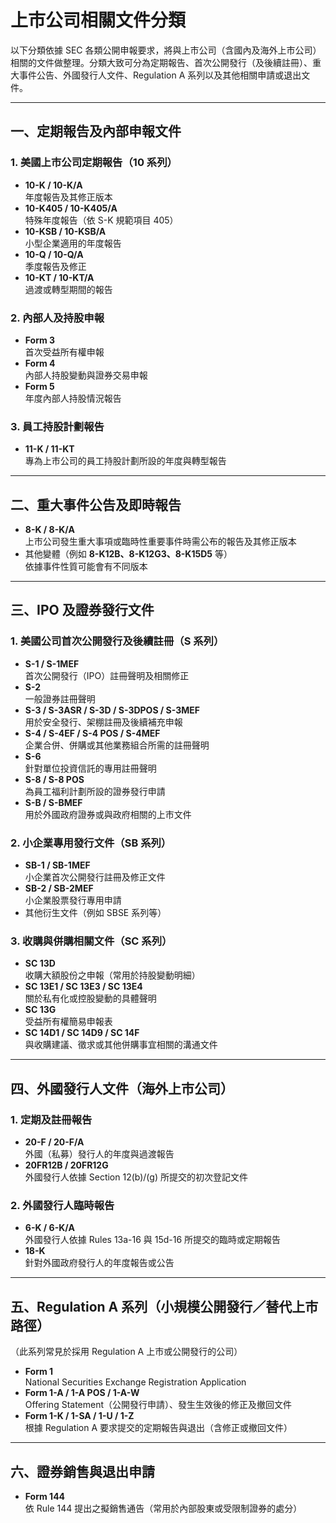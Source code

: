 # 上市公司相關文件分類

以下分類依據 SEC 各類公開申報要求，將與上市公司（含國內及海外上市公司）相關的文件做整理。分類大致可分為定期報告、首次公開發行（及後續註冊）、重大事件公告、外國發行人文件、Regulation A 系列以及其他相關申請或退出文件。

---

## 一、定期報告及內部申報文件

### 1. 美國上市公司定期報告（10 系列）
- **10-K / 10-K/A**  
  年度報告及其修正版本  
- **10-K405 / 10-K405/A**  
  特殊年度報告（依 S-K 規範項目 405）  
- **10-KSB / 10-KSB/A**  
  小型企業適用的年度報告  
- **10-Q / 10-Q/A**  
  季度報告及修正  
- **10-KT / 10-KT/A**  
  過渡或轉型期間的報告  

### 2. 內部人及持股申報
- **Form 3**  
  首次受益所有權申報  
- **Form 4**  
  內部人持股變動與證券交易申報  
- **Form 5**  
  年度內部人持股情況報告  

### 3. 員工持股計劃報告
- **11-K / 11-KT**  
  專為上市公司的員工持股計劃所設的年度與轉型報告

---

## 二、重大事件公告及即時報告

- **8-K / 8-K/A**  
  上市公司發生重大事項或臨時性重要事件時需公布的報告及其修正版本  
- 其他變體（例如 **8-K12B、8-K12G3、8-K15D5** 等）  
  依據事件性質可能會有不同版本

---

## 三、IPO 及證券發行文件

### 1. 美國公司首次公開發行及後續註冊（S 系列）
- **S-1 / S-1MEF**  
  首次公開發行（IPO）註冊聲明及相關修正  
- **S-2**  
  一般證券註冊聲明  
- **S-3 / S-3ASR / S-3D / S-3DPOS / S-3MEF**  
  用於安全發行、架棚註冊及後續補充申報  
- **S-4 / S-4EF / S-4 POS / S-4MEF**  
  企業合併、併購或其他業務組合所需的註冊聲明  
- **S-6**  
  針對單位投資信託的專用註冊聲明  
- **S-8 / S-8 POS**  
  為員工福利計劃所設的證券發行申請  
- **S-B / S-BMEF**  
  用於外國政府證券或與政府相關的上市文件

### 2. 小企業專用發行文件（SB 系列）
- **SB-1 / SB-1MEF**  
  小企業首次公開發行註冊及修正文件  
- **SB-2 / SB-2MEF**  
  小企業股票發行專用申請  
- 其他衍生文件（例如 SBSE 系列等）

### 3. 收購與併購相關文件（SC 系列）
- **SC 13D**  
  收購大額股份之申報（常用於持股變動明細）  
- **SC 13E1 / SC 13E3 / SC 13E4**  
  關於私有化或控股變動的具體聲明  
- **SC 13G**  
  受益所有權簡易申報表  
- **SC 14D1 / SC 14D9 / SC 14F**  
  與收購建議、徵求或其他併購事宜相關的溝通文件

---

## 四、外國發行人文件（海外上市公司）

### 1. 定期及註冊報告
- **20-F / 20-F/A**  
  外國（私募）發行人的年度與過渡報告  
- **20FR12B / 20FR12G**  
  外國發行人依據 Section 12(b)/(g) 所提交的初次登記文件

### 2. 外國發行人臨時報告
- **6-K / 6-K/A**  
  外國發行人依據 Rules 13a-16 與 15d-16 所提交的臨時或定期報告  
- **18-K**  
  針對外國政府發行人的年度報告或公告

---

## 五、Regulation A 系列（小規模公開發行／替代上市路徑）
（此系列常見於採用 Regulation A 上市或公開發行的公司）
- **Form 1**  
  National Securities Exchange Registration Application  
- **Form 1-A / 1-A POS / 1-A-W**  
  Offering Statement（公開發行申請）、發生生效後的修正及撤回文件  
- **Form 1-K / 1-SA / 1-U / 1-Z**  
  根據 Regulation A 要求提交的定期報告與退出（含修正或撤回文件）

---

## 六、證券銷售與退出申請
- **Form 144**  
  依 Rule 144 提出之擬銷售通告（常用於內部股東或受限制證券的處分）
